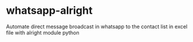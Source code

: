 # whatsapp-alright
Automate direct message broadcast in whatsapp to the contact list in excel file with alright module python
